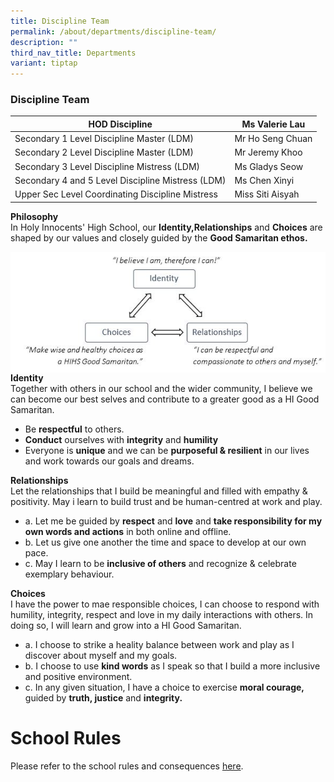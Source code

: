 ```yaml
---
title: Discipline Team
permalink: /about/departments/discipline-team/
description: ""
third_nav_title: Departments
variant: tiptap
---
```

### **Discipline Team**



| HOD Discipline | Ms Valerie Lau | 
| -------- | -------- | 
| Secondary 1 Level Discipline Master (LDM)     | Mr Ho Seng Chuan     |
| Secondary 2 Level Discipline Master (LDM)    | Mr Jeremy Khoo |
|Secondary 3 Level Discipline Mistress (LDM)  | Ms Gladys Seow |
|Secondary 4 and 5 Level Discipline Mistress (LDM) | Ms Chen Xinyi |
|Upper Sec Level Coordinating Discipline Mistress | Miss Siti Aisyah |  

**Philosophy**
<br> In Holy Innocents' High School, our **Identity,Relationships** and **Choices** are shaped by our values and closely guided by the **Good Samaritan ethos.**


<img src="/images/discipline4.jpg" style="width:%" align="left">
		 

**Identity**
<br> Together with others in our school and the wider community, I believe we can become our best selves and contribute to a greater good as a HI Good Samaritan. <br>
* Be **respectful** to others.
* **Conduct** ourselves with **integrity** and **humility**
* Everyone is **unique** and we can be **purposeful &amp; resilient** in our lives and work towards our goals and dreams. 

**Relationships**
<br> Let the relationships that I build be meaningful and filled with empathy &amp; positivity. May i learn to build trust and be human-centred at work and play.
* a. Let me be guided by **respect** and **love** and **take responsibility for my own words and actions** in both online and offline.
* b. Let us give one another the time and space to develop at our own pace.
* c. May I learn to be **inclusive of others** and recognize &amp; celebrate exemplary behaviour.

**Choices**
<br> I have the power to mae responsible choices, I can choose to respond with humility, integrity, respect and love in my daily interactions with others. In doing so, I will learn and grow into a HI Good Samaritan.
* a. I choose to strike a heality balance between work and play as I discover about myself and my goals.
* b. I choose to use **kind words** as I speak so that I build a more inclusive and positive environment.
* c. In any given situation, I have a choice to exercise **moral courage,** guided by **truth, justice** and **integrity.**

# School Rules
Please refer to the school rules and consequences [here](https://drive.google.com/file/d/1rGT4MV3-D5E1FHwd6iyYYcUmWgFh48oL/view?usp=share_link).